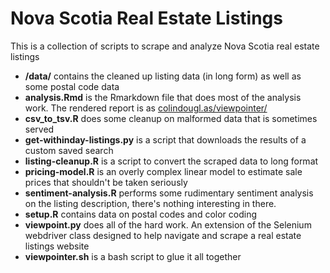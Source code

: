 # Nova Scotia Real Estate Listings

This is a collection of scripts to scrape and analyze Nova Scotia real estate listings

* **/data/** contains the cleaned up listing data (in long form) as well as some postal code data
*	**analysis.Rmd** is the Rmarkdown file that does most of the analysis work. The rendered report is as [colindougl.as/viewpointer/](https://colindougl.as/viewpointer/)
* **csv_to_tsv.R** does some cleanup on malformed data that is sometimes served
* **get-withinday-listings.py** is a script that downloads the results of a custom saved search
*	**listing-cleanup.R** is a script to convert the scraped data to long format
* **pricing-model.R** is an overly complex linear model to estimate sale prices that shouldn't be taken seriously
* **sentiment-analysis.R** performs some rudimentary sentiment analysis on the listing description, there's nothing interesting in there.
* **setup.R** contains data on postal codes and color coding
* **viewpoint.py** does all of the hard work. An extension of the Selenium webdriver class designed to help navigate and scrape a real estate listings website
* **viewpointer.sh** is a bash script to glue it all together
